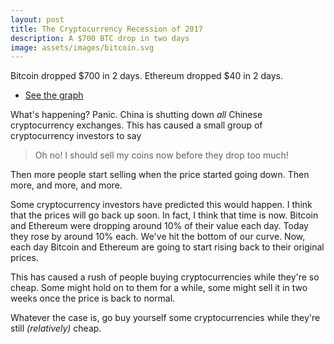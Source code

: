 ```yaml
---
layout: post
title: The Cryptocurrency Recession of 2017
description: A $700 BTC drop in two days
image: assets/images/bitcoin.svg
---
```


Bitcoin dropped $700 in 2 days.
Ethereum dropped $40 in 2 days.
<ul class="actions fit">
	<li><a href="https://blockchain.info/charts/market-price?timespan=30days" class="button special icon fa-btc">See the graph</a></li>
</ul>

What's happening? Panic.
China is shutting down *all* Chinese cryptocurrency exchanges. This has caused a small group of cryptocurrency investors to say
> Oh no! I should sell my coins now before they drop too much!

Then more people start selling when the price started going down.
Then more, and more, and more.

Some cryptocurrency investors have predicted this would happen. I think that the prices will go back up soon. In fact, I think that time is now. Bitcoin and Ethereum were dropping around 10% of their value each day. Today they rose by around 10% each. We've hit the bottom of our curve. Now, each day Bitcoin and Ethereum are going to start rising back to their original prices.

This has caused a rush of people buying cryptocurrencies while they're so cheap. Some might hold on to them for a while, some might sell it in two weeks once the price is back to normal. 

Whatever the case is, go buy yourself some cryptocurrencies while they're still *(relatively)* cheap.